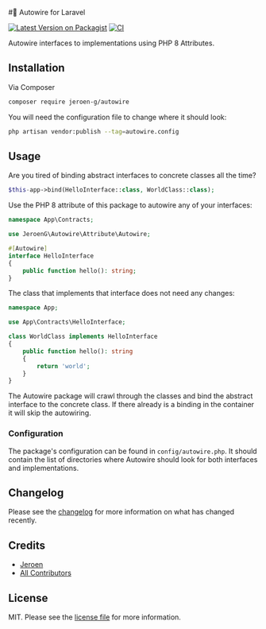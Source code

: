 #🔌 Autowire for Laravel

[![Latest Version on Packagist][ico-version]][link-packagist]
[![CI][ico-actions]][link-actions]

Autowire interfaces to implementations using PHP 8 Attributes.

## Installation

Via Composer

``` bash
composer require jeroen-g/autowire
```

You will need the configuration file to change where it should look:

```bash
php artisan vendor:publish --tag=autowire.config
```

## Usage

Are you tired of binding abstract interfaces to concrete classes all the time?

```php
$this-app->bind(HelloInterface::class, WorldClass::class);
```

Use the PHP 8 attribute of this package to autowire any of your interfaces:

```php
namespace App\Contracts;

use JeroenG\Autowire\Attribute\Autowire;

#[Autowire]
interface HelloInterface
{
    public function hello(): string;
}
```

The class that implements that interface does not need any changes:

```php
namespace App;

use App\Contracts\HelloInterface;

class WorldClass implements HelloInterface
{
    public function hello(): string
    {
        return 'world';
    }
}
```

The Autowire package will crawl through the classes and bind the abstract interface to the concrete class.
If there already is a binding in the container it will skip the autowiring.

### Configuration

The package's configuration can be found in `config/autowire.php`.
It should contain the list of directories where Autowire should look for both interfaces and implementations. 

## Changelog

Please see the [changelog](changelog.md) for more information on what has changed recently.

## Credits

- [Jeroen][link-author]
- [All Contributors][link-contributors]

## License

MIT. Please see the [license file](license.md) for more information.

[ico-version]: https://img.shields.io/packagist/v/jeroen-g/autowire.svg?style=flat-square
[ico-actions]: https://img.shields.io/github/workflow/status/Jeroen-G/autowire/CI?label=CI%2FCD&style=flat-square

[link-actions]: https://github.com/Jeroen-G/autowire/actions?query=workflow:CI
[link-packagist]: https://packagist.org/packages/jeroen-g/autowire
[link-author]: https://github.com/jeroen-g
[link-contributors]: ../../contributors
